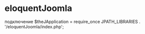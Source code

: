 # eloquentJoomla

подключение
$theJApplication = require_once JPATH_LIBRARIES . '/eloquentJoomla/index.php';
